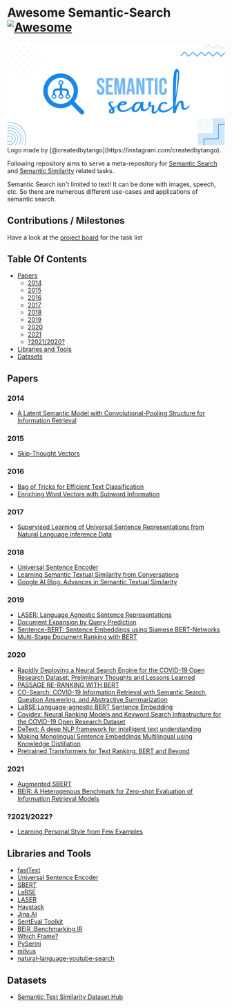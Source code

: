 # Awesome Semantic-Search [![Awesome](https://awesome.re/badge.svg)](https://awesome.re)


<img src ="https://github.com/Agrover112/awesome-semantic-search/blob/main/logo.svg" />
Logo made by [@createdbytango](https://instagram.com/createdbytango). 

Following repository aims to serve a meta-repository for [Semantic Search](https://en.wikipedia.org/wiki/Semantic_search) and [Semantic Similarity](http://nlpprogress.com/english/semantic_textual_similarity.html) related tasks.

Semantic Search isn't limited to text! It can be done with images, speech, etc. So there are numerous different use-cases and applications of semantic search.

## Contributions / Milestones

Have a look at the [project board](https://github.com/Agrover112/awesome-semantic-search/projects/1) for the task list

## Table Of Contents

- [Papers](#papers)
    - [2014](#2014)
    - [2015](#2015)
    - [2016](#2016)
    - [2017](#2017)
    - [2018](#2018)
    - [2019](#2019)
    - [2020](#2020)
    - [2021](#2021)
    - [?2021/2020?](#20212022)
- [Libraries and Tools](#libraries-and-tools)
- [Datasets](#datasets)

## Papers
### 2014 
- [A Latent Semantic Model with Convolutional-Pooling 
Structure for Information Retrieval](https://www.microsoft.com/en-us/research/wp-content/uploads/2016/02/cikm2014_cdssm_final.pdf)
### 2015
- [Skip-Thought Vectors](https://arxiv.org/pdf/1506.06726.pdf)

### 2016
- [Bag of Tricks for Efficient Text Classification](https://arxiv.org/abs/1607.01759)
- [Enriching Word Vectors with Subword Information](https://arxiv.org/abs/1607.04606)
### 2017
- [Supervised Learning of Universal Sentence Representations from Natural Language Inference Data](https://research.fb.com/wp-content/uploads/2017/09/emnlp2017.pdf)
### 2018
- [Universal Sentence Encoder](https://arxiv.org/pdf/1803.11175.pdf)
- [Learning Semantic Textual Similarity from Conversations](https://arxiv.org/pdf/1804.07754.pdf)
- [Google AI Blog: Advances in Semantic Textual Similarity](https://ai.googleblog.com/2018/05/advances-in-semantic-textual-similarity.html)

### 2019
- [LASER: Language Agnostic Sentence Representations](https://engineering.fb.com/2019/01/22/ai-research/laser-multilingual-sentence-embeddings/)
- [Document Expansion by Query Prediction](https://arxiv.org/abs/1904.08375)
- [Sentence-BERT: Sentence Embeddings using Siamese BERT-Networks](https://arxiv.org/pdf/1908.10084.pdf)
- [Multi-Stage Document Ranking with BERT](https://arxiv.org/abs/1910.14424)

### 2020
- [Rapidly Deploying a Neural Search Engine for the COVID-19 Open Research Dataset: Preliminary Thoughts and Lessons Learned](https://arxiv.org/abs/2004.05125)
- [PASSAGE RE-RANKING WITH BERT](https://arxiv.org/pdf/1901.04085.pdf)
- [CO-Search: COVID-19 Information Retrieval with Semantic Search, Question Answering, and Abstractive Summarization](https://arxiv.org/pdf/2006.09595.pdf)
- [LaBSE:Language-agnostic BERT Sentence Embedding](https://arxiv.org/abs/2007.01852)
- [Covidex: Neural Ranking Models and Keyword Search Infrastructure for the COVID-19 Open Research Dataset](https://arxiv.org/abs/2007.07846)
- [DeText: A deep NLP framework for intelligent text understanding](https://engineering.linkedin.com/blog/2020/open-sourcing-detext)
- [Making Monolingual Sentence Embeddings Multilingual using Knowledge Distillation](https://arxiv.org/pdf/2004.09813.pdf)
- [Pretrained Transformers for Text Ranking: BERT and Beyond](https://arxiv.org/abs/2010.06467)

### 2021
- [Augmented SBERT](https://arxiv.org/pdf/2010.08240.pdf)
- [BEIR: A Heterogenous Benchmark for Zero-shot Evaluation of Information Retrieval Models](https://arxiv.org/abs/2104.08663)




### ?2021/2022?
- [Learning Personal Style from Few Examples](https://chuanenlin.com/pseudoclient)


## Libraries and Tools
- [fastText](https://fasttext.cc/)
- [Universal Sentence Encoder](https://tfhub.dev/google/universal-sentence-encoder/4)
- [SBERT](https://www.sbert.net/)
- [LaBSE](https://tfhub.dev/google/LaBSE/2)
- [LASER](https://github.com/facebookresearch/LASER)
- [Haystack](https://github.com/deepset-ai/haystack/)
- [Jina.AI](https://jina.ai/)
- [SentEval Toolkit](https://github.com/facebookresearch/SentEval?utm_source=catalyzex.com)
- [BEIR :Benchmarking IR](https://github.com/UKPLab/beir)
- [Which Frame?](http://whichframe.com/)
- [PySerini](https://github.com/castorini/pyserini)
- [milvus](https://www.milvus.io/)
- [natural-language-youtube-search](https://github.com/haltakov/natural-language-youtube-search)
## Datasets
- [Semantic Text Similarity Dataset Hub](https://github.com/brmson/dataset-sts)

